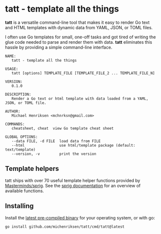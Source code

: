 # tatt - template all the things

**tatt** is a versatile command-line tool that makes it easy to render Go text and HTML templates with dynamic data from
YAML, JSON, or TOML files.

I often use Go templates for small, one-off tasks and got tired of writing the glue code needed to parse and render them 
with data. **tatt** eliminates this hassle by providing a simple command-line interface.

```
NAME:
   tatt - template all the things

USAGE:
   tatt [options] TEMPLATE_FILE [TEMPLATE_FILE_2 ... TEMPLATE_FILE_N]

VERSION:
   0.1.0

DESCRIPTION:
   Render a Go text or html template with data loaded from a YAML, JSON, or TOML file.

AUTHOR:
   Michael Henriksen <mchnrksn@gmail.com>

COMMANDS:
   cheatsheet, cheat  view Go template cheat sheet

GLOBAL OPTIONS:
   --data FILE, -d FILE  load data from FILE
   --html                use html/template package (default: text/template)
   --version, -v         print the version
```

## Template helpers

tatt ships with over 70 useful template helper functions provided by [Masterminds/sprig](https://github.com/Masterminds/sprig).
See the [sprig documentation](https://masterminds.github.io/sprig/) for an overview of available functions.

## Installing

Install the [latest pre-compiled binary](https://github.com/michenriksen/tatt/releases/latest) for your operating 
system, or with go:

```console
go install github.com/michenriksen/tatt/cmd/tatt@latest
```
